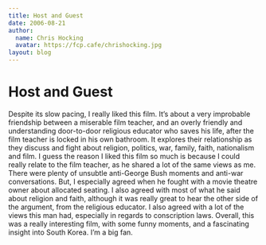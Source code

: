 ```yaml
---
title: Host and Guest
date: 2006-08-21
author:
  name: Chris Hocking
  avatar: https://fcp.cafe/chrishocking.jpg
layout: blog
---
```

# Host and Guest

Despite its slow pacing, I really liked this film. It’s about a very improbable friendship between a miserable film teacher, and an overly friendly and understanding door-to-door religious educator who saves his life, after the film teacher is locked in his own bathroom. It explores their relationship as they discuss and fight about religion, politics, war, family, faith, nationalism and film. I guess the reason I liked this film so much is because I could really relate to the film teacher, as he shared a lot of the same views as me. There were plenty of unsubtle anti-George Bush moments and anti-war conversations. But, I especially agreed when he fought with a movie theatre owner about allocated seating. I also agreed with most of what he said about religion and faith, although it was really great to hear the other side of the argument, from the religious educator. I also agreed with a lot of the views this man had, especially in regards to conscription laws. Overall, this was a really interesting film, with some funny moments, and a fascinating insight into South Korea. I’m a big fan.